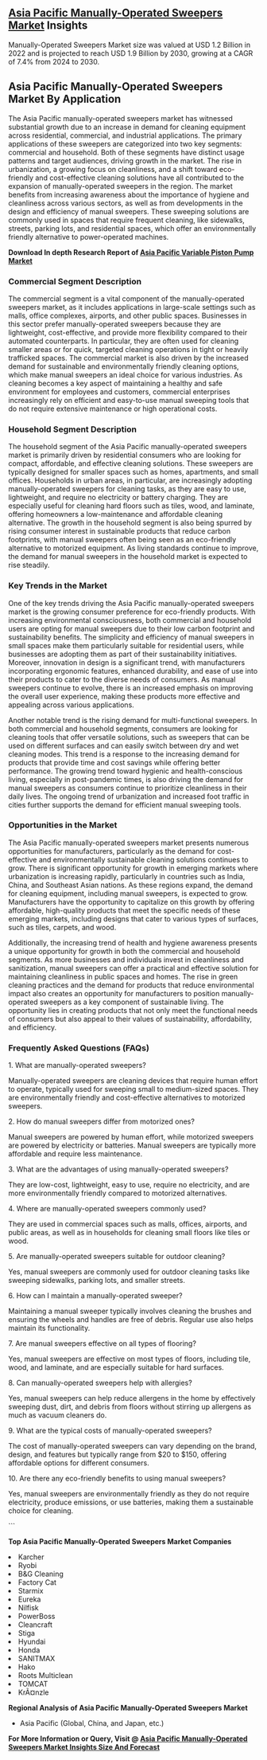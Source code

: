 <h2><a href="https://www.verifiedmarketreports.com/download-sample/?rid=439382&amp;utm_source=Github-Feb&amp;utm_medium=219" target="_blank">Asia Pacific Manually-Operated Sweepers Market</a> Insights</h2><p>Manually-Operated Sweepers Market size was valued at USD 1.2 Billion in 2022 and is projected to reach USD 1.9 Billion by 2030, growing at a CAGR of 7.4% from 2024 to 2030.</p><p><h2>Asia Pacific Manually-Operated Sweepers Market By Application</h2> <p>The Asia Pacific manually-operated sweepers market has witnessed substantial growth due to an increase in demand for cleaning equipment across residential, commercial, and industrial applications. The primary applications of these sweepers are categorized into two key segments: commercial and household. Both of these segments have distinct usage patterns and target audiences, driving growth in the market. The rise in urbanization, a growing focus on cleanliness, and a shift toward eco-friendly and cost-effective cleaning solutions have all contributed to the expansion of manually-operated sweepers in the region. The market benefits from increasing awareness about the importance of hygiene and cleanliness across various sectors, as well as from developments in the design and efficiency of manual sweepers. These sweeping solutions are commonly used in spaces that require frequent cleaning, like sidewalks, streets, parking lots, and residential spaces, which offer an environmentally friendly alternative to power-operated machines. <p><strong>Download In depth Research Report of <a href="https://www.verifiedmarketreports.com/download-sample/?rid=236118&amp;utm_source=Pulse-Dec&amp;utm_medium=219" target="_blank">Asia Pacific Variable Piston Pump Market</a></strong></p> <h3>Commercial Segment Description</h3> <p>The commercial segment is a vital component of the manually-operated sweepers market, as it includes applications in large-scale settings such as malls, office complexes, airports, and other public spaces. Businesses in this sector prefer manually-operated sweepers because they are lightweight, cost-effective, and provide more flexibility compared to their automated counterparts. In particular, they are often used for cleaning smaller areas or for quick, targeted cleaning operations in tight or heavily trafficked spaces. The commercial market is also driven by the increased demand for sustainable and environmentally friendly cleaning options, which make manual sweepers an ideal choice for various industries. As cleaning becomes a key aspect of maintaining a healthy and safe environment for employees and customers, commercial enterprises increasingly rely on efficient and easy-to-use manual sweeping tools that do not require extensive maintenance or high operational costs. <h3>Household Segment Description</h3> <p>The household segment of the Asia Pacific manually-operated sweepers market is primarily driven by residential consumers who are looking for compact, affordable, and effective cleaning solutions. These sweepers are typically designed for smaller spaces such as homes, apartments, and small offices. Households in urban areas, in particular, are increasingly adopting manually-operated sweepers for cleaning tasks, as they are easy to use, lightweight, and require no electricity or battery charging. They are especially useful for cleaning hard floors such as tiles, wood, and laminate, offering homeowners a low-maintenance and affordable cleaning alternative. The growth in the household segment is also being spurred by rising consumer interest in sustainable products that reduce carbon footprints, with manual sweepers often being seen as an eco-friendly alternative to motorized equipment. As living standards continue to improve, the demand for manual sweepers in the household market is expected to rise steadily. <h3>Key Trends in the Market</h3> <p>One of the key trends driving the Asia Pacific manually-operated sweepers market is the growing consumer preference for eco-friendly products. With increasing environmental consciousness, both commercial and household users are opting for manual sweepers due to their low carbon footprint and sustainability benefits. The simplicity and efficiency of manual sweepers in small spaces make them particularly suitable for residential users, while businesses are adopting them as part of their sustainability initiatives. Moreover, innovation in design is a significant trend, with manufacturers incorporating ergonomic features, enhanced durability, and ease of use into their products to cater to the diverse needs of consumers. As manual sweepers continue to evolve, there is an increased emphasis on improving the overall user experience, making these products more effective and appealing across various applications. <p>Another notable trend is the rising demand for multi-functional sweepers. In both commercial and household segments, consumers are looking for cleaning tools that offer versatile solutions, such as sweepers that can be used on different surfaces and can easily switch between dry and wet cleaning modes. This trend is a response to the increasing demand for products that provide time and cost savings while offering better performance. The growing trend toward hygienic and health-conscious living, especially in post-pandemic times, is also driving the demand for manual sweepers as consumers continue to prioritize cleanliness in their daily lives. The ongoing trend of urbanization and increased foot traffic in cities further supports the demand for efficient manual sweeping tools. <h3>Opportunities in the Market</h3> <p>The Asia Pacific manually-operated sweepers market presents numerous opportunities for manufacturers, particularly as the demand for cost-effective and environmentally sustainable cleaning solutions continues to grow. There is significant opportunity for growth in emerging markets where urbanization is increasing rapidly, particularly in countries such as India, China, and Southeast Asian nations. As these regions expand, the demand for cleaning equipment, including manual sweepers, is expected to grow. Manufacturers have the opportunity to capitalize on this growth by offering affordable, high-quality products that meet the specific needs of these emerging markets, including designs that cater to various types of surfaces, such as tiles, carpets, and wood. <p>Additionally, the increasing trend of health and hygiene awareness presents a unique opportunity for growth in both the commercial and household segments. As more businesses and individuals invest in cleanliness and sanitization, manual sweepers can offer a practical and effective solution for maintaining cleanliness in public spaces and homes. The rise in green cleaning practices and the demand for products that reduce environmental impact also creates an opportunity for manufacturers to position manually-operated sweepers as a key component of sustainable living. The opportunity lies in creating products that not only meet the functional needs of consumers but also appeal to their values of sustainability, affordability, and efficiency. <h3>Frequently Asked Questions (FAQs)</h3> <p>1. What are manually-operated sweepers?</p> <p>Manually-operated sweepers are cleaning devices that require human effort to operate, typically used for sweeping small to medium-sized spaces. They are environmentally friendly and cost-effective alternatives to motorized sweepers.</p> <p>2. How do manual sweepers differ from motorized ones?</p> <p>Manual sweepers are powered by human effort, while motorized sweepers are powered by electricity or batteries. Manual sweepers are typically more affordable and require less maintenance.</p> <p>3. What are the advantages of using manually-operated sweepers?</p> <p>They are low-cost, lightweight, easy to use, require no electricity, and are more environmentally friendly compared to motorized alternatives.</p> <p>4. Where are manually-operated sweepers commonly used?</p> <p>They are used in commercial spaces such as malls, offices, airports, and public areas, as well as in households for cleaning small floors like tiles or wood.</p> <p>5. Are manually-operated sweepers suitable for outdoor cleaning?</p> <p>Yes, manual sweepers are commonly used for outdoor cleaning tasks like sweeping sidewalks, parking lots, and smaller streets.</p> <p>6. How can I maintain a manually-operated sweeper?</p> <p>Maintaining a manual sweeper typically involves cleaning the brushes and ensuring the wheels and handles are free of debris. Regular use also helps maintain its functionality.</p> <p>7. Are manual sweepers effective on all types of flooring?</p> <p>Yes, manual sweepers are effective on most types of floors, including tile, wood, and laminate, and are especially suitable for hard surfaces.</p> <p>8. Can manually-operated sweepers help with allergies?</p> <p>Yes, manual sweepers can help reduce allergens in the home by effectively sweeping dust, dirt, and debris from floors without stirring up allergens as much as vacuum cleaners do.</p> <p>9. What are the typical costs of manually-operated sweepers?</p> <p>The cost of manually-operated sweepers can vary depending on the brand, design, and features but typically range from $20 to $150, offering affordable options for different consumers.</p> <p>10. Are there any eco-friendly benefits to using manual sweepers?</p> <p>Yes, manual sweepers are environmentally friendly as they do not require electricity, produce emissions, or use batteries, making them a sustainable choice for cleaning.</p> ```</p><p><strong>Top Asia Pacific Manually-Operated Sweepers Market Companies</strong></p><div data-test-id=""><p><li>Karcher</li><li> Ryobi</li><li> B&G Cleaning</li><li> Factory Cat</li><li> Starmix</li><li> Eureka</li><li> Nilfisk</li><li> PowerBoss</li><li> Cleancraft</li><li> Stiga</li><li> Hyundai</li><li> Honda</li><li> SANITMAX</li><li> Hako</li><li> Roots Multiclean</li><li> TOMCAT</li><li> KrÃ¤nzle</li></p><div><strong>Regional Analysis of&nbsp;Asia Pacific Manually-Operated Sweepers Market</strong></div><ul><li dir="ltr"><p dir="ltr">Asia Pacific (Global, China, and Japan, etc.)</p></li></ul><p><strong>For More Information or Query, Visit @&nbsp;</strong><strong><a href="https://www.verifiedmarketreports.com/product/manually-operated-sweepers-market/?utm_source=Github-Feb&amp;utm_medium=219" target="_blank">Asia Pacific Manually-Operated Sweepers Market Insights Size And Forecast</a></strong></p></div><h2>&nbsp;</h2><div data-test-id="">&nbsp;</div>
